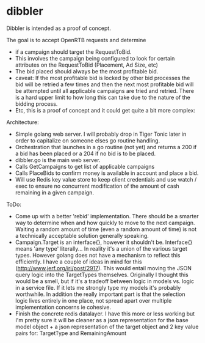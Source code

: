 # dibbler

Dibbler is intended as a proof of concept.

The goal is to accept OpenRTB requests and determine 
* if a campaign should target the RequestToBid.
* This involves the campaign being configured to look for certain attributes on the RequestToBid (Placement, Ad Size, etc)
* The bid placed should always be the most profitable bid.
* caveat: If the most profitable bid is locked by other bid processes the bid will be retried a few times and then the next most profitable bid will be attempted until all applicable campaigns are tried and retried.  There is a hard upper limit to how long this can take due to the nature of the bidding process.
* Etc, this is a proof of concept and it could get quite a bit more complex:

Architecture:
* Simple golang web server.  I will probably drop in Tiger Tonic later in order to capitalize on someone elses go routine handling.
* Orchestration that launches in a go routine (not yet) and returns a 200 if a bid has been placed or a 204 if no bid is to be placed.
* dibbler.go is the main web server.
* Calls GetCampaigns to get list of applicable campaigns
* Calls PlaceBids to confirm money is available in account and place a bid.
* Will use Redis key value store to keep client credentials and use watch / exec to ensure no concurrent modification of the amount of cash remaining in a given campaign.

ToDo:
* Come up with a better 'rebid' implementation.  There should be a smarter way to determine when and how quickly to move to the next campaign.  Waiting a random amount of time (even a random amount of time) is not a technically acceptable solution generally speaking.
* Campaign.Target is an interface{}, however it shouldn't be.  Interface{} means 'any type' literally... In reality it's a union of the various target types.  However golang does not have a mechanism to reflect this efficiently.  I have a couple of ideas in mind for this (http://www.jerf.org/iri/post/2917). This would entail moving the JSON query logic into the TargetTypes themselves.  Originally I thought this would be a smell, but if it's a tradeoff between logic in models vs. logic in a service file.  If it lets me strongly type my models it's probably worthwhile.  In addition the really important part is that the selection logic lives entirely in one place, not spread apart over multiple implementation concerns ie cohesive.
* Finish the concrete redis datalayer.  I have this more or less working but I'm pretty sure it will be cleaner as a json representation for the base model object + a json representation of the target object and 2 key value pairs for: TargetType and RemainingAmount
